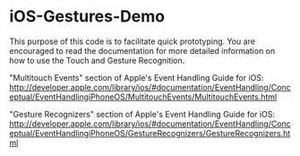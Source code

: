 iOS-Gestures-Demo
=================
This purpose of this code is to facilitate quick prototyping. You are encouraged to read the documentation for more detailed information on how to use the Touch and Gesture Recognition.

"Multitouch Events" section of Apple's Event Handling Guide for iOS:
http://developer.apple.com/library/ios/#documentation/EventHandling/Conceptual/EventHandlingiPhoneOS/MultitouchEvents/MultitouchEvents.html
 
"Gesture Recognizers" section of Apple's Event Handling Guide for iOS:
http://developer.apple.com/library/ios/#documentation/EventHandling/Conceptual/EventHandlingiPhoneOS/GestureRecognizers/GestureRecognizers.html
 